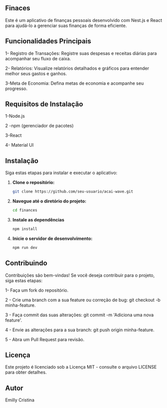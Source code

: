 ## Finaces

Este é um aplicativo de finanças pessoais desenvolvido com Nest.js e React para ajudá-lo a gerenciar suas finanças de forma eficiente.

## Funcionalidades Principais

1- Registro de Transações: Registre suas despesas e receitas diárias para acompanhar seu fluxo de caixa.

2- Relatórios: Visualize relatórios detalhados e gráficos para entender melhor seus gastos e ganhos.

3-Meta de Economia: Defina metas de economia e acompanhe seu progresso.



## Requisitos de Instalação

1-Node.js

2 -npm (gerenciador de pacotes)

3-React

4- Material UI



## Instalação

Siga estas etapas para instalar e executar o aplicativo:

1. **Clone o repositório:**

   ```bash
   git clone https://github.com/seu-usuario/acai-wave.git

2. **Navegue até o diretório do projeto:**

   ```bash
   cd finances

3. **Instale as dependências**

   ```bash
   npm install

4. **Inicie o servidor de desenvolvimento:**

   ```bash
   npm run dev


## Contribuindo

Contribuições são bem-vindas! Se você deseja contribuir para o projeto, siga estas etapas:

1- Faça um fork do repositório.

2 - Crie uma branch com a sua feature ou correção de bug: git checkout -b minha-feature.

3 - Faça commit das suas alterações: git commit -m 'Adiciona uma nova feature'.

4 - Envie as alterações para a sua branch: git push origin minha-feature.

5 - Abra um Pull Request para revisão.


## Licença

Este projeto é licenciado sob a Licença MIT - consulte o arquivo LICENSE para obter detalhes.

## Autor
Emilly Cristina
